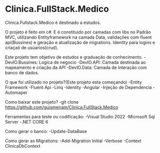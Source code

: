 # Clinica.FullStack.Medico

Clinica.Fullstack.Medico é destinado a estudos.

O projeto é feito em c#. E é constituido por camadas com libs no Padrão MVC, utilizando Entityframework na camada Data, validações com fluent api(Bussines) e geração e atualização de migrations. Identity para logins e criaçaõ de usúarios(crud).

Este projeto tem objetivo de estudos e graduação de conhecimento.
-DevIO.Bussines: Logica de negocio
-DevIO.API: Camada destinada ao mapeamento e criação da API
-DevIO.Data: Camada de interação com banco de dados.

O que foi utilizado no projeto?(Este projeto esta começando)
-Entity Framework
-Fluent Api
-Linq
-Identity
-Angular
-Injeção de Dependencia
-Automaper

Como baixar este projeto?
-git clone https://github.com/guismeiram/Clinica.FullStack.Medico

Ferramentas para teste ou codificação:
-Visual Studio 2022
-Microsoft Sql Server
-.NET CORE 6

Como gerar o banco:
-Update-DataBase

Como gerar as Migrations:
-Add-Migration Initial -Verbose -Context ClinicaDbContext

